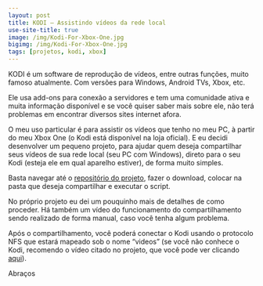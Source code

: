 ```yaml
---
layout: post
title: KODI – Assistindo vídeos da rede local
use-site-title: true
image: /img/Kodi-For-Xbox-One.jpg
bigimg: /img/Kodi-For-Xbox-One.jpg
tags: [projetos, kodi, xbox]
---
```


KODI é um software de reprodução de vídeos, entre outras funções, muito famoso atualmente. Com versões para Windows, Android TVs, Xbox, etc.

Ele usa add-ons para conexão a servidores e tem uma comunidade ativa e muita informação disponível e se você quiser saber mais sobre ele, não terá problemas em encontrar diversos sites internet afora.

O meu uso particular é para assistir os vídeos que tenho no meu PC, à partir do meu Xbox One (o Kodi está disponível na loja oficial). E eu decidi desenvolver um pequeno projeto, para ajudar quem deseja compartilhar seus vídeos de sua rede local (seu PC com Windows), direto para o seu Kodi (esteja ele em qual aparelho estiver), de forma muito simples.

Basta navegar até o [repositório do projeto](https://github.com/PRElias/windows_video_sharing), fazer o download, colocar na pasta que deseja compartilhar e executar o script.

No próprio projeto eu dei um pouquinho mais de detalhes de como proceder. Há também um vídeo do funcionamento do compartilhamento sendo realizado de forma manual, caso você tenha algum problema.

Após o compartilhamento, você poderá conectar o Kodi usando o protocolo NFS que estará mapeado sob o nome “videos” (se você não conhece o Kodi, recomendo o vídeo citado no projeto, que você pode ver clicando [aqui](https://www.youtube.com/watch?v=LAr8mdvDp2A)).

Abraços